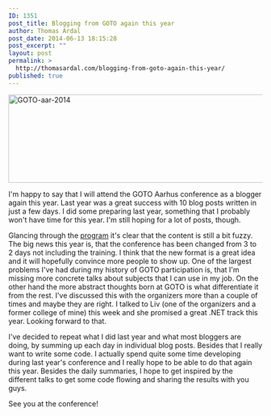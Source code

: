 ```yaml
---
ID: 1351
post_title: Blogging from GOTO again this year
author: Thomas Ardal
post_date: 2014-06-13 18:15:28
post_excerpt: ""
layout: post
permalink: >
  http://thomasardal.com/blogging-from-goto-again-this-year/
published: true
---
```

<img src="http://thomasardal.com/wp-content/uploads/2014/06/GOTO-aar-2014.png" alt="GOTO-aar-2014" width="960" height="175" class="aligncenter size-full wp-image-1354" />

I'm happy to say that I will attend the GOTO Aarhus conference as a blogger again this year. Last year was a great success with 10 blog posts written in just a few days. I did some preparing last year, something that I probably won't have time for this year. I'm still hoping for a lot of posts, though.

Glancing through the <a href="http://gotocon.com/aarhus-2014/schedule/index.jsp" target="_blank">program</a> it's clear that the content is still a bit fuzzy. The big news this year is, that the conference has been changed from 3 to 2 days not including the training. I think that the new format is a great idea and it will hopefully convince more people to show up. One of the largest problems I've had during my history of GOTO participation is, that I'm missing more concrete talks about subjects that I can use in my job. On the other hand the more abstract thoughts born at GOTO is what differentiate it from the rest. I've discussed this with the organizers more than a couple of times and maybe they are right. I talked to Liv (one of the organizers and a former college of mine) this week and she promised a great .NET track this year. Looking forward to that.

I've decided to repeat what I did last year and what most bloggers are doing, by summing up each day in individual blog posts. Besides that I really want to write some code. I actually spend quite some time developing during last year's conference and I really hope to be able to do that again this year. Besides the daily summaries, I hope to get inspired by the different talks to get some code flowing and sharing the results with you guys.

See you at the conference!